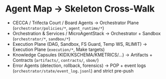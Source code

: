 # Agent Map → Skeleton Cross-Walk
- CECCA / Trifecta Court / Board Agents → Orchestrator Plane (`orchestrator/policies/*`, `agent_runtime/*`)
- Orchestration & Services / MicroAgentStack → Orchestrator + Sandbox (`orchestrator/*`, `sandbox/*`)
- Execution Plane (DAG, Sandbox, FS Guard, Temp WS, RLIMIT) → Execution Plane (`execution/*`, Make targets)
- Knowledge Capsules (KIDX/KSCHEMA/KMETRICS/…) → Artifacts + Contracts (`artifacts/`, `contracts/`, `sbom/`)
- Error Agents (detection, rollback, forensics) → POP + event logs (`orchestrator/state/event_log.jsonl`) and strict pre-push
